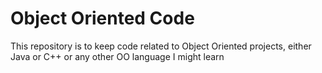 # Object Oriented Code
This repository is to keep code related to Object Oriented projects, either Java or C++ or any other OO language I might learn
